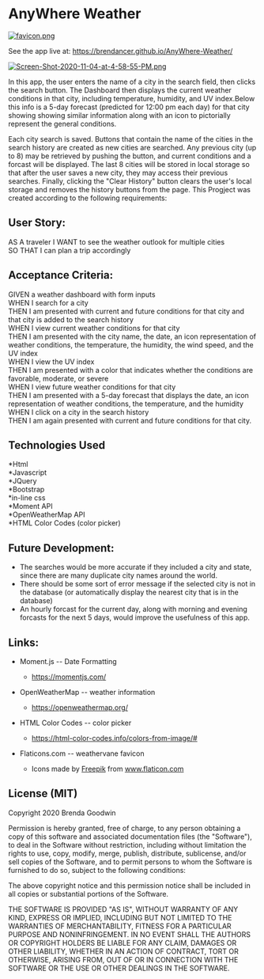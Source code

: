 # AnyWhere Weather             

[![favicon.png](https://i.postimg.cc/zDSDmZMT/favicon.png)](https://postimg.cc/MXHJR4zG)



See the app live at: https://brendancer.github.io/AnyWhere-Weather/


[![Screen-Shot-2020-11-04-at-4-58-55-PM.png](https://i.postimg.cc/Nf3dRSsP/Screen-Shot-2020-11-04-at-4-58-55-PM.png)](https://postimg.cc/crc7SD8Q)


In this app, the user enters the name of a city in the search field, then clicks the search button. The Dashboard then displays the current weather conditions in that city, including temperature, humidity, and UV index.Below this info is a 5-day forecast (predicted for 12:00 pm each day) for that city showing showing similar information along with an icon to pictorially represent the general conditions.

Each city search is saved. Buttons that contain the name of the cities in the search history are created as new cities are searched. Any previous city (up to 8) may be retrieved by pushing the button, and current conditions and a forcast will be displayed. The last 8 cities will be stored in local storage so that after the user saves a new city, they may access their previous searches. Finally, clicking the "Clear History" button clears the user's local storage and removes the history buttons from the page.
This Progject was created according to the following requirements:


## User Story:

AS A traveler
I WANT to see the weather outlook for multiple cities   
SO THAT I can plan a trip accordingly   

## Acceptance Criteria:

GIVEN a weather dashboard with form inputs   
WHEN I search for a city   
THEN I am presented with current and future conditions for that city and that city is added to the search history   
WHEN I view current weather conditions for that city    
THEN I am presented with the city name, the date, an icon representation of weather conditions, the temperature, the humidity, the wind speed, and the UV index  
WHEN I view the UV index   
THEN I am presented with a color that indicates whether the conditions are favorable, moderate, or severe   
WHEN I view future weather conditions for that city   
THEN I am presented with a 5-day forecast that displays the date, an icon representation of weather conditions, the temperature, and the humidity   
WHEN I click on a city in the search history   
THEN I am again presented with current and future conditions for that city.   

## Technologies Used

*Html   
*Javascript   
*JQuery   
*Bootstrap   
*in-line css   
*Moment API   
*OpenWeatherMap API   
*HTML Color Codes (color picker)   

## Future Development:

- The searches would be more accurate if they included a city and state, since there are many duplicate city names around the world.  
- There should be some sort of error message if the selected city is not in the database (or automatically display the nearest city that is in the database)  
- An hourly forcast for the current day, along with morning and evening forcasts for the next 5 days, would improve the usefulness of this app.  

## Links:
- Moment.js -- Date Formatting  
  - https://momentjs.com/  

- OpenWeatherMap -- weather information  
  - https://openweathermap.org/  

- HTML Color Codes -- color picker   
  - https://html-color-codes.info/colors-from-image/#  

- Flaticons.com -- weathervane favicon   
  - Icons made by <a href="http://www.freepik.com/" title="Freepik">Freepik</a> from <a href="https://www.flaticon.com/" title="Flaticon"> www.flaticon.com</a>  


## License (MIT)

Copyright 2020 Brenda Goodwin

Permission is hereby granted, free of charge, to any person obtaining a copy of this software and associated documentation files (the "Software"), to deal in the Software without restriction, including without limitation the rights to use, copy, modify, merge, publish, distribute, sublicense, and/or sell copies of the Software, and to permit persons to whom the Software is furnished to do so, subject to the following conditions:

The above copyright notice and this permission notice shall be included in all copies or substantial portions of the Software.

THE SOFTWARE IS PROVIDED "AS IS", WITHOUT WARRANTY OF ANY KIND, EXPRESS OR IMPLIED, INCLUDING BUT NOT LIMITED TO THE WARRANTIES OF MERCHANTABILITY, FITNESS FOR A PARTICULAR PURPOSE AND NONINFRINGEMENT. IN NO EVENT SHALL THE AUTHORS OR COPYRIGHT HOLDERS BE LIABLE FOR ANY CLAIM, DAMAGES OR OTHER LIABILITY, WHETHER IN AN ACTION OF CONTRACT, TORT OR OTHERWISE, ARISING FROM, OUT OF OR IN CONNECTION WITH THE SOFTWARE OR THE USE OR OTHER DEALINGS IN THE SOFTWARE.



